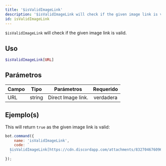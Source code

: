 ```yaml
---
title: '$isValidImageLink'
description: '$isValidImageLink will check if the given image link is valid.'
id: isValidImageLink
---
```


`$isValidImageLink` will check if the given image link is valid.

## Uso

```php
$isValidImageLink[URL]
```

## Parámetros

| Campo | Tipo   | Parámetros         | Requerido |
| ----- | ------ | ------------------ |:---------:|
| URL   | string | Direct Image link. | verdadera |

## Ejemplo(s)

This will return `true` as the given image link is valid:

```javascript
bot.command({
    name: 'isValidImageLink',
    code: `
  $isValidImageLink[https://cdn.discordapp.com/attachments/832704676096245800/1058914808109486221/Screenshot_2022-12-31_at_8.08.57_PM.png]
  `
});
```
